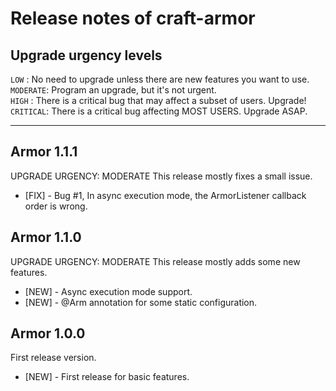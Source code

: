 
# Release notes of craft-armor


## Upgrade urgency levels

`LOW`     : No need to upgrade unless there are new features you want to use.  
`MODERATE`: Program an upgrade, but it's not urgent.  
`HIGH`    : There is a critical bug that may affect a subset of users. Upgrade!  
`CRITICAL`: There is a critical bug affecting MOST USERS. Upgrade ASAP.  

------------------------------------------------------------------------------


## Armor 1.1.1
UPGRADE URGENCY: MODERATE
This release mostly fixes a small issue.
  * [FIX] - Bug #1, In async execution mode, the ArmorListener callback order is wrong.


## Armor 1.1.0  
UPGRADE URGENCY: MODERATE
This release mostly adds some new features.
  * [NEW] - Async execution mode support.
  * [NEW] - @Arm annotation for some static configuration.


## Armor 1.0.0
First release version.
  * [NEW] - First release for basic features.
